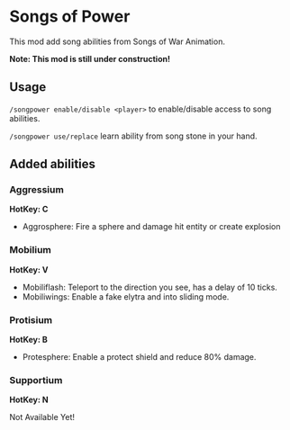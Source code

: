 # Songs of Power

This mod add song abilities from Songs of War Animation.

**Note: This mod is still under construction!**

## Usage

`/songpower enable/disable <player>` to enable/disable access to song abilities.

`/songpower use/replace` learn ability from song stone in your hand.

## Added abilities

### Aggressium

**HotKey: C**

- Aggrosphere: Fire a sphere and damage hit entity or create explosion

### Mobilium

**HotKey: V**

- Mobiliflash: Teleport to the direction you see, has a delay of 10 ticks.
- Mobiliwings: Enable a fake elytra and into sliding mode.

### Protisium

**HotKey: B**

- Protesphere: Enable a protect shield and reduce 80% damage.

### Supportium

**HotKey: N**

Not Available Yet!